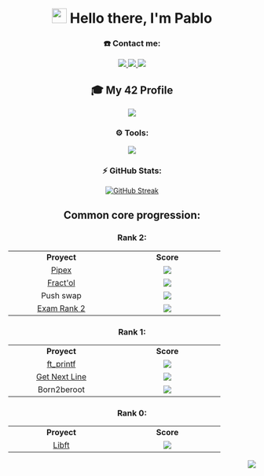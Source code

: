 <!--                     #################### TITLE ####################                     -->



<h1 align="center">
  <img src="https://github.com/blackcater/blackcater/raw/main/images/Hi.gif" height="30">
  Hello there, I'm Pablo
</h1>



<!--                   #################### CONTACTO ####################                     -->



<h3 align="center">☎️ Contact me:</h3>
 <p align="center">
  <a href="https://www.linkedin.com/in/pablo-lucena-gonz%C3%A1lez-34a172213/">
    <img src="https://img.shields.io/badge/LinkedIn-0077B5?style=for-the-badge&logo=linkedin&logoColor=white" />
  </a>
  <a href="mailto:pablolucena01@gmail.com">
    <img src="https://img.shields.io/badge/Gmail-D14836?style=for-the-badge&logo=gmail&logoColor=white" />
  </a>
  <a href="https://instagram.com/mr.lucena/">
    <img src="https://img.shields.io/badge/Instagram-E4405F?style=for-the-badge&logo=instagram&logoColor=white" />
  </a>
</p>



<!--                     #################### SKILLS ####################                     -->



<h2 align="center">🎓 My 42 Profile</h2>

<p align="center">
  <img src="https://badge.mediaplus.ma/greenbinary/palucena?1337Badge=off&UM6P=off)](https://github.com/oakoudad/badge42" />
</p>

<h3 align="center">⚙️ Tools:</h3>
<p align="center">
  <a href="https://skillicons.dev">
    <img src="https://skillicons.dev/icons?i=autocad,arduino,vscode,bash,c,css,html,js&perline=8" />
  </a>
</p>



<!--                  #################### GITHUB STATS ####################                     -->



<div align="center">
  <h3>⚡️ GitHub Stats:</h3>
  <a href="https://git.io/streak-stats"><img src="https://streak-stats.demolab.com?user=PaLucena&theme=javascript-dark&border_radius=10&date_format=M%20j%5B%2C%20Y%5D&background=45%2C07001E%2CBE4444&border=EBEBEB&stroke=EBEBEB&currStreakLabel=EBEBEB&dates=EBEBEB&excludeDaysLabel=EBEBEB&sideLabels=EBEBEB" alt="GitHub Streak"></a>
</div>



<!--                     #################### TABLAS ####################                     -->



<h2 align="center">Common core progression:</h2>

<h3 align="center">Rank 2:</h3>
<table align="center">
  <tr>
    <td align="center" width="200"><b>Proyect</b></td>
    <td align="center" width="200"><b>Score</b></td>
  </tr>
  <tr>
    <td align="center"> <a href="https://github.com/PaLucena/pipex">Pipex</td>
    <td align="center"><img src="https://img.shields.io/badge/-125%2F100-success?logo=42&logoColor=fff" /></a></td>
  </tr>
  <tr>
    <td align="center"><a href="https://github.com/PaLucena/fract-ol">Fract'ol</a></td>
    <td align="center"><img src="https://img.shields.io/badge/-116%2F100-success?logo=42&logoColor=fff" /></a></td>
  </tr>
  <tr>
    <td align="center">Push swap</td>
    <td align="center"><img src="https://img.shields.io/badge/-96%2F100-success?logo=42&logoColor=fff" /></a></td>
  </tr>
  <tr>
    <td align="center"> <a href="https://github.com/PaLucena/Exam-Rank-02">Exam Rank 2</td>
    <td align="center"><img src="https://img.shields.io/badge/-100%2F100-success?logo=42&logoColor=fff" /></a></td>
  </tr>
</table>

<h3 align="center">Rank 1:</h3>
<table align="center">
  <tr>
    <td align="center" width="200"><b>Proyect</b></td>
    <td align="center" width="200"><b>Score</b></td>
  </tr>
  <tr>
    <td align="center"><a href="https://github.com/PaLucena/ft_printf">ft_printf</td>
    <td align="center"><img src="https://img.shields.io/badge/-100%2F100-success?logo=42&logoColor=fff" /></a></td>
  </tr>
  <tr>
    <td align="center"><a href="https://github.com/PaLucena/get_next_line">Get Next Line</td>
    <td align="center"><img src="https://img.shields.io/badge/-100%2F100-success?logo=42&logoColor=fff" /></a></td>
  </tr>
  <tr>
    <td align="center">Born2beroot</td>
    <td align="center"><img src="https://img.shields.io/badge/-125%2F100-success?logo=42&logoColor=fff" /></a></td>
  </tr>
</table>

<h3 align="center">Rank 0:</h3>
<table align="center">
  <tr>
    <td align="center" width="200"><b>Proyect</b></td>
    <td align="center" width="200"><b>Score</b></td>
  </tr>
  <tr>
    <td align="center"> <a href="https://github.com/PaLucena/libft">Libft</td>
    <td align="center"><img src="https://img.shields.io/badge/-125%2F100-success?logo=42&logoColor=fff" /></a></td>
  </tr>
</table>




<p align="right">
  <img src="https://komarev.com/ghpvc/?username=PaLucena&style=flat-square&color=red" />
</p>

<!--
Así se comenta en GitHub
-->
